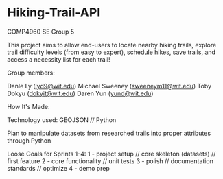 # Hiking-Trail-API
COMP4960 SE Group 5

This project aims to allow end-users to locate nearby hiking trails, explore trail difficulty levels (from easy to expert), schedule hikes, save trails, and access a necessity list for each trail!

Group members:

Danle Ly (lyd9@wit.edu)
Michael Sweeney (sweeneym11@wit.edu)
Toby Dokyu (dokyit@wit.edu)
Daren Yun (yund@wit.edu)

How It's Made:

Technology used: GEOJSON // Python

Plan to manipulate datasets from researched trails into proper attributes through Python

Loose Goals for Sprints 1-4:
1 - project setup // core skeleton (datasets) // first feature
2 - core functionality // unit tests
3 - polish // documentation standards // optimize
4 - demo prep
